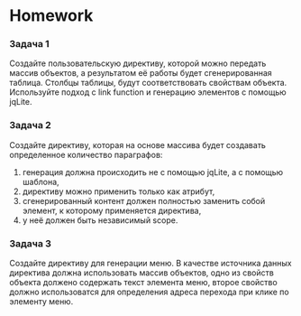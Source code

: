# Homework 

### Задача 1 
Создайте пользовательскую директиву, которой можно передать массив объектов, а результатом её работы будет сгенерированная таблица. 
Столбцы таблицы, будут соответствовать свойствам объекта. Используйте подход с link function и генерацию элементов с помощью jqLite.

### Задача 2
Создайте директиву, которая на основе массива будет создавать определенное количество параграфов: 
1) генерация должна происходить не с помощью jqLite, а с помощью шаблона, 
2) директиву можно применить только как атрибут, 
3) сгенерированный контент должен полностью заменить собой элемент, к которому применяется директива, 
4) у неё должен быть независимый scope.

### Задача 3 
Создайте директиву для генерации меню. 
В качестве источника данных директива должна использовать массив объектов, одно из свойств объекта должено содержать текст элемента меню, второе свойство должно использоватся для определения адреса перехода при клике по элементу меню. 

